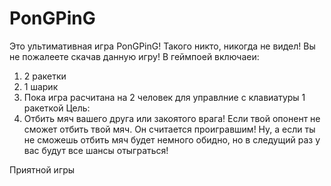 # PonGPinG
Это ультимативная игра PonGPinG! Такого никто, никогда не видел!
Вы не пожалеете скачав данную игру!
В геймпоей включаеи:
1) 2 ракетки
2) 1 шарик
3) Пока игра расчитана на 2 человек для управлние с клавиатуры 1 ракеткой
Цель: 
1) Отбить мяч вашего друга или закоятого врага! Если твой опонент не сможет отбить твой мяч. Он считается проигравшим! Ну, а если ты не сможешь отбить мяч будет немного обидно, но в следущий раз у вас будут все шансы отыграться!

Приятной игры
